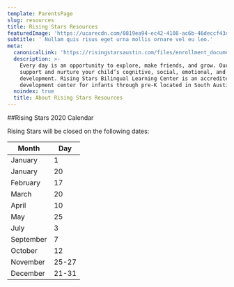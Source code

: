 ```yaml
---
template: ParentsPage
slug: resources
title: Rising Stars Resources
featuredImage: 'https://ucarecdn.com/0819ea94-ec42-4108-ac6b-46deccf43cae/'
subtitle: ' Nullam quis risus eget urna mollis ornare vel eu leo.'
meta:
  canonicalLink: 'https://risingstarsaustin.com/files/enrollment_documents.pdf'
  description: >-
    Every day is an opportunity to explore, make friends, and grow. Our teachers
    support and nurture your child’s cognitive, social, emotional, and physical
    development. Rising Stars Bilingual Learning Center is an accredited child
    development center for infants through pre-K located in South Austin..
  noindex: true
  title: About Rising Stars Resources
---
```


##Rising Stars 2020 Calendar

Rising Stars will be closed on the following dates:

| Month     | Day   |
| --------- | ----- |
| January   | 1     |
| January   | 20    |
| February  | 17    |
| March     | 20    |
| April     | 10    |
| May       | 25    |
| July      | 3     |
| September | 7     |
| October   | 12    |
| November  | 25-27 |
| December  | 21-31 |
